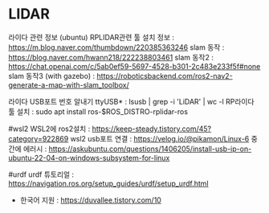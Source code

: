 # LIDAR
라이다 관련 정보 (ubuntu)
RPLIDAR관련 툴 설치 정보 : https://m.blog.naver.com/thumbdown/220385363246
slam 동작 : https://blog.naver.com/hwann218/222238803461
slam 동작2 : https://chat.openai.com/c/5ab0ef59-5697-4528-b301-2c483e233f5f#none
slam 동작3 (with gazebo) : https://roboticsbackend.com/ros2-nav2-generate-a-map-with-slam_toolbox/

라이다 USB포트 번호 알내기 ttyUSB* : lsusb | grep -i 'LiDAR' | wc -l
RP라이다 툴 설치 : sudo apt install ros-$ROS_DISTRO-rplidar-ros

#wsl2
WSL2에 ros2설치 : https://keep-steady.tistory.com/45?category=922869
wsl2 usb포트 연결 : https://velog.io/@pikamon/Linux-6
    중간에 에러시 : https://askubuntu.com/questions/1406205/install-usb-ip-on-ubuntu-22-04-on-windows-subsystem-for-linux


#urdf
urdf 튜토리얼 : https://navigation.ros.org/setup_guides/urdf/setup_urdf.html 
- 한국어 지원 : https://duvallee.tistory.com/10
